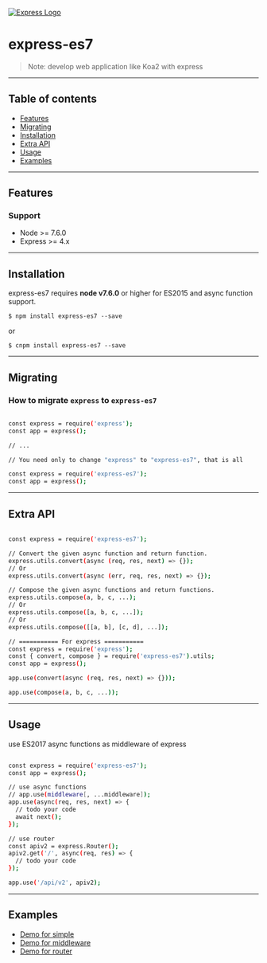 [![Express Logo](https://www.educationalappstore.com/images/upload/mzl.blyuuakw.png)](http://expressjs.com/)

<p align="center">
  <!--
  <a title="CII Best Practices" href="https://bestpractices.coreinfrastructure.org/projects/29"><img src="https://bestpractices.coreinfrastructure.org/projects/29/badge"></a>
  -->
</p>

# express-es7

> Note: develop web application like Koa2 with express

---

## Table of contents

  - [Features](#features)
  - [Migrating](#migrating)
  - [Installation](#installation)
  - [Extra API](#extra-api)
  - [Usage](#usage)
  - [Examples](#examples)

---

## Features

### Support
  * Node >= 7.6.0
  * Express >= 4.x

---

## Installation

express-es7 requires __node v7.6.0__ or higher for ES2015 and async function support.

```
$ npm install express-es7 --save
```
or
```
$ cnpm install express-es7 --save
```

---

## Migrating

### How to migrate `express` to `express-es7`

```bash

const express = require('express');
const app = express();

// ...

// You need only to change "express" to "express-es7", that is all

const express = require('express-es7');
const app = express();

```

---

## Extra API

```bash

const express = require('express-es7');

// Convert the given async function and return function.
express.utils.convert(async (req, res, next) => {});
// Or
express.utils.convert(async (err, req, res, next) => {});

// Compose the given async functions and return functions.
express.utils.compose(a, b, c, ...);
// Or
express.utils.compose([a, b, c, ...]);
// Or
express.utils.compose([[a, b], [c, d], ...]);

// =========== For express ===========
const express = require('express');
const { convert, compose } = require('express-es7').utils;
const app = express();

app.use(convert(async (req, res, next) => {}));

app.use(compose(a, b, c, ...));

```

---

## Usage

use ES2017 async functions as middleware of express

```bash

const express = require('express-es7');
const app = express();

// use async functions
// app.use(middleware[, ...middleware]);
app.use(async(req, res, next) => {
  // todo your code
  await next();
});

// use router
const apiv2 = express.Router();
apiv2.get('/', async(req, res) => {
  // todo your code
});

app.use('/api/v2', apiv2);

```

---

## Examples
  - [Demo for simple](examples/base)
  - [Demo for middleware](examples/middleware)
  - [Demo for router](examples/router)
